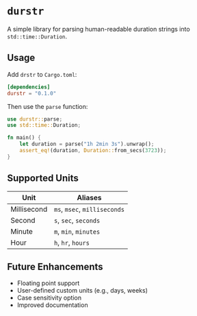 # `durstr`

A simple library for parsing human-readable duration strings into `std::time::Duration`.

## Usage

Add `drstr` to `Cargo.toml`:

```toml
[dependencies]
durstr = "0.1.0"
```

Then use the `parse` function:

```rust
use durstr::parse;
use std::time::Duration;

fn main() {
    let duration = parse("1h 2min 3s").unwrap();
    assert_eq!(duration, Duration::from_secs(3723));
}
```

## Supported Units

| Unit        | Aliases                             |
|-------------|-------------------------------------|
| Millisecond | `ms`, `msec`, `milliseconds`        |
| Second      | `s`, `sec`, `seconds`               |
| Minute      | `m`, `min`, `minutes`               |
| Hour        | `h`, `hr`, `hours`                  |

## Future Enhancements

-   Floating point support
-   User-defined custom units (e.g., days, weeks)
-   Case sensitivity option
-   Improved documentation
